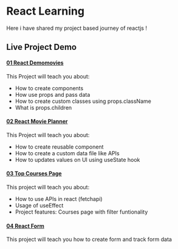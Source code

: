 # React Learning

Here i have shared my project based journey of reactjs !

## Live Project Demo

#### [01 React Demomovies](https://react-demomovies.netlify.app/)

This Project will teach you about:

- How to create components
- How use props and pass data
- How to create custom classes using props.className
- What is props.children

#### [02 React Movie Planner](https://react-movie-planner.netlify.app/)

This Project will teach you about:

- How to create reusable component
- How to create a custom data file like APIs
- How to updates values on UI using useState hook

#### [03 Top Courses Page](https://react-top-courses-page.netlify.app/)

This project will teach you about:

- How to use APIs in react (fetchapi)
- Usage of useEffect
- Project features: Courses page with filter funtionality

#### [04 React Form](https://react-form-page-project.netlify.app/)

This project will teach you how to create form and track form data

